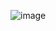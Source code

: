 ![image](https://github.com/companyakis/flutter-bootcamp/assets/77589867/118e00c7-06a6-4f12-88bf-fc19466ff2b9)
